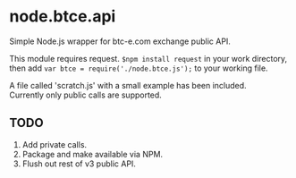 # node.btce.api
Simple Node.js wrapper for btc-e.com exchange public API.

This module requires request. `$npm install request` in your work directory, 
then add `var btce = require('./node.btce.js');` to your working file.

A file called 'scratch.js' with a small example has been included.  
Currently only public calls are supported.

## TODO
  1.  Add private calls.
  2.  Package and make available via NPM.
  3.  Flush out rest of v3 public API.
